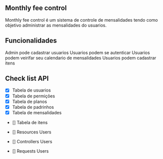 ## Monthly fee control

Monthly fee control é um sistema de controle de mensalidades tendo como objetivo administrar as mensalidades do usuarios.

## Funcionalidades

Admin pode cadastrar usuarios
Usuarios podem se autenticar
Usuarios podem veirifar seu calendario de mensalidades
Usuarios podem cadastrar itens


## Check list API

- [x] Tabela de usuarios
- [x] Tabela de permições
- [x] Tabela de planos
- [x] Tabela de padrinhos
- [x] Tabela de mensalidades
- [] Tabela de itens

- [] Resources Users
- [] Controllers Users
- [] Requests Users
